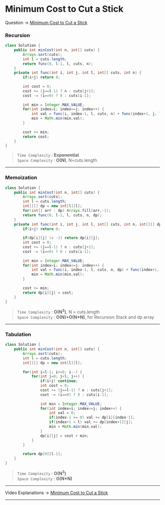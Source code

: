 # Minimum Cost to Cut a Stick
Question -> [Minimum Cost to Cut a Stick](https://leetcode.com/problems/minimum-cost-to-cut-a-stick/)    

### Recursion
```java
class Solution {
    public int minCost(int n, int[] cuts) {
        Arrays.sort(cuts);
        int l = cuts.length;
        return func(0, l-1, l, cuts, n);
    }
    private int func(int i, int j, int l, int[] cuts, int n) {
        if(i>j) return 0;
        
        int cost = 0;
        cost += (j==l-1) ? n : cuts[j+1];
        cost -= (i==0) ? 0 : cuts[i-1];
        
        int min = Integer.MAX_VALUE;
        for(int index=i; index<=j; index++) {
            int val = func(i, index-1, l, cuts, n) + func(index+1, j, l, cuts, n);
            min = Math.min(min,val);
        }
        
        cost += min;
        return cost;
    }
}
```           
> `Time Complexity` : **Exponential**    
> `Space Complexity` : **O(N)**, N=cuts.length 
---
### Memoization
```java
class Solution {
    public int minCost(int n, int[] cuts) {
        Arrays.sort(cuts);
        int l = cuts.length;
        int[][] dp = new int[l][l];
        for(int[] arr : dp) Arrays.fill(arr,-1);
        return func(0, l-1, l, cuts, n, dp);
    }
    private int func(int i, int j, int l, int[] cuts, int n, int[][] dp) {
        if(i>j) return 0;
        
        if(dp[i][j] != -1) return dp[i][j];
        int cost = 0;
        cost += (j==l-1) ? n : cuts[j+1];
        cost -= (i==0) ? 0 : cuts[i-1];
        
        int min = Integer.MAX_VALUE;
        for(int index=i; index<=j; index++) {
            int val = func(i, index-1, l, cuts, n, dp) + func(index+1, j, l, cuts, n, dp);
            min = Math.min(min,val);
        }
        
        cost += min;
        return dp[i][j] = cost;
    }
}
```
> `Time Complexity` : **O(N<sup>3</sup>)**, N = cuts.length           
> `Space Complexity` : **O(N)+O(N\*N)**, for Recursion Stack and dp array
---
### Tabulation
```java
class Solution {
    public int minCost(int n, int[] cuts) {
        Arrays.sort(cuts);
        int l = cuts.length;
        int[][] dp = new int[l][l];
        
        for(int i=l-1; i>=0; i--) {
            for(int j=0; j<l; j++) {
                if(i>j) continue;
                int cost = 0;
                cost += (j==l-1) ? n : cuts[j+1];
                cost -= (i==0) ? 0 : cuts[i-1];
                
                int min = Integer.MAX_VALUE;
                for(int index=i; index<=j; index++) {
                    int val = 0;
                    if(index-1 >= 0) val += dp[i][index-1];
                    if(index+1 < l) val += dp[index+1][j];
                    min = Math.min(min,val);
                }
                dp[i][j] = cost + min;
            }
        }
        
        return dp[0][l-1];
    }
}
```
> `Time Complexity` : **O(N<sup>3</sup>)**             
> `Space Complexity` : **O(N\*N)** 
---
Video Explanations -> [Minimum Cost to Cut a Stick](https://youtu.be/xwomavsC86c?list=PLgUwDviBIf0qUlt5H_kiKYaNSqJ81PMMY)   
<hr>
